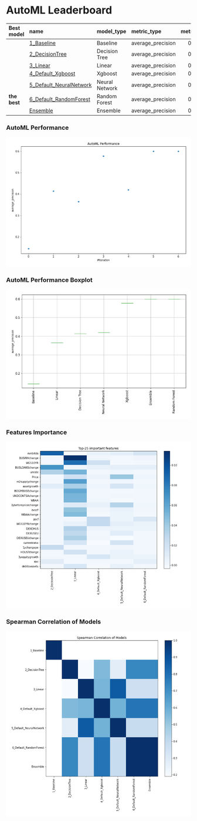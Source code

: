 # AutoML Leaderboard

| Best model   | name                                                         | model_type     | metric_type       |   metric_value |   train_time |
|:-------------|:-------------------------------------------------------------|:---------------|:------------------|---------------:|-------------:|
|              | [1_Baseline](1_Baseline/README.md)                           | Baseline       | average_precision |       0.143979 |         0.7  |
|              | [2_DecisionTree](2_DecisionTree/README.md)                   | Decision Tree  | average_precision |       0.413238 |        10.82 |
|              | [3_Linear](3_Linear/README.md)                               | Linear         | average_precision |       0.364799 |         3.76 |
|              | [4_Default_Xgboost](4_Default_Xgboost/README.md)             | Xgboost        | average_precision |       0.577354 |         5.39 |
|              | [5_Default_NeuralNetwork](5_Default_NeuralNetwork/README.md) | Neural Network | average_precision |       0.419834 |         1.94 |
| **the best** | [6_Default_RandomForest](6_Default_RandomForest/README.md)   | Random Forest  | average_precision |       0.600561 |         8.18 |
|              | [Ensemble](Ensemble/README.md)                               | Ensemble       | average_precision |       0.600561 |         0.36 |

### AutoML Performance
![AutoML Performance](ldb_performance.png)

### AutoML Performance Boxplot
![AutoML Performance Boxplot](ldb_performance_boxplot.png)

### Features Importance
![features importance across models](features_heatmap.png)



### Spearman Correlation of Models
![models spearman correlation](correlation_heatmap.png)

